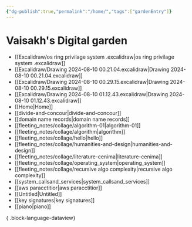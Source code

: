 ```yaml
---
{"dg-publish":true,"permalink":"/home/","tags":["gardenEntry"]}
---
```


# Vaisakh's Digital garden
- [[Excalidraw/os ring privilage system .excalidraw\|os ring privilage system .excalidraw]]
- [[Excalidraw/Drawing 2024-08-10 00.21.04.excalidraw\|Drawing 2024-08-10 00.21.04.excalidraw]]
- [[Excalidraw/Drawing 2024-08-10 00.29.15.excalidraw\|Drawing 2024-08-10 00.29.15.excalidraw]]
- [[Excalidraw/Drawing 2024-08-10 01.12.43.excalidraw\|Drawing 2024-08-10 01.12.43.excalidraw]]
- [[Home\|Home]]
- [[divide-and-concour\|divide-and-concour]]
- [[domain name records\|domain name records]]
- [[fleeting_notes/collage/algorithm-01\|algorithm-01]]
- [[fleeting_notes/collage/algorithm\|algorithm]]
- [[fleeting_notes/collage/hello\|hello]]
- [[fleeting_notes/collage/humanities-and-design\|humanities-and-design]]
- [[fleeting_notes/collage/literature-cenima\|literature-cenima]]
- [[fleeting_notes/collage/operating_system\|operating_system]]
- [[fleeting_notes/collage/recursive algo complexity\|recursive algo complexity]]
- [[system_callsand_services\|system_callsand_services]]
- [[aws paracctitior\|aws paracctitior]]
- [[Untitled\|Untitled]]
- [[key signatures\|key signatures]]
- [[piano\|piano]]

{ .block-language-dataview}

